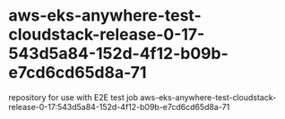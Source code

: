 # aws-eks-anywhere-test-cloudstack-release-0-17-543d5a84-152d-4f12-b09b-e7cd6cd65d8a-71
repository for use with E2E test job aws-eks-anywhere-test-cloudstack-release-0-17:543d5a84-152d-4f12-b09b-e7cd6cd65d8a-71
